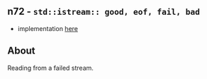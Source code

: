 ## n72 - `std::istream:: good, eof, fail, bad`

- implementation [here](./main.cpp)

## About

Reading from a failed stream.

